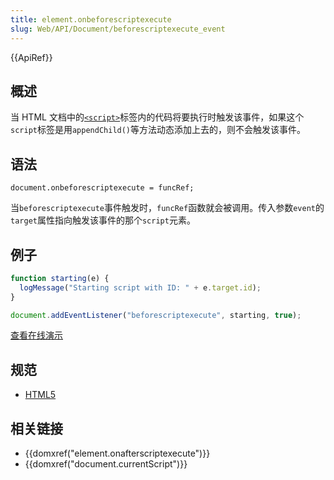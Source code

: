 ```yaml
---
title: element.onbeforescriptexecute
slug: Web/API/Document/beforescriptexecute_event
---
```

{{ApiRef}}

## 概述

当 HTML 文档中的[`<script>`](../HTML/Element/script)标签内的代码将要执行时触发该事件，如果这个`script`标签是用`appendChild()`等方法动态添加上去的，则不会触发该事件。

## 语法

```plain
document.onbeforescriptexecute = funcRef;
```

当`beforescriptexecute`事件触发时，`funcRef`函数就会被调用。传入参数`event`的`target`属性指向触发该事件的那个`script`元素。

## 例子

```js
function starting(e) {
  logMessage("Starting script with ID: " + e.target.id);
}

document.addEventListener("beforescriptexecute", starting, true);
```

[查看在线演示](/samples/html/currentScript.html)

## 规范

- [HTML5](http://www.whatwg.org/specs/web-apps/current-work/#the-script-element)

## 相关链接

- {{domxref("element.onafterscriptexecute")}}
- {{domxref("document.currentScript")}}
